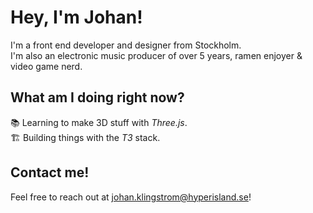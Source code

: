 # Hey, I'm Johan!
I'm a front end developer and designer from Stockholm.
<br />
I'm also an electronic music producer of over 5 years, ramen enjoyer & video game nerd.

## What am I doing right now?
📚 Learning to make 3D stuff with *Three.js*.
<br />
🏗️ Building things with the *T3* stack.

## Contact me!
Feel free to reach out at johan.klingstrom@hyperisland.se!
